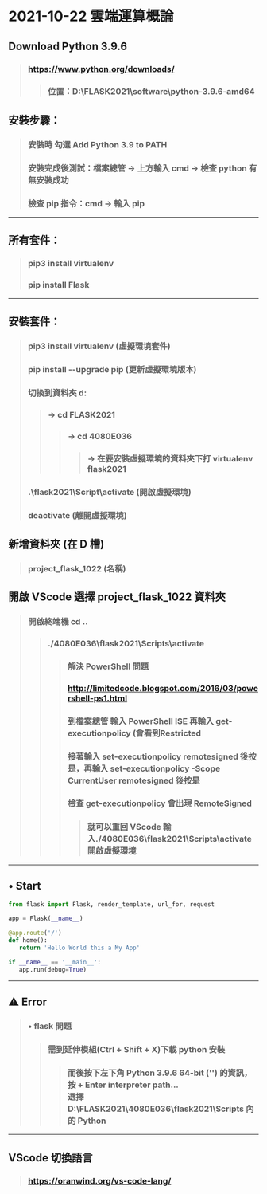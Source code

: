 # 2021-10-22 雲端運算概論
## Download Python 3.9.6
> ### https://www.python.org/downloads/
>> ### 位置：D:\FLASK2021\software\python-3.9.6-amd64
## 安裝步驟：
> ### 安裝時 勾選 Add Python 3.9 to PATH
> ### 安裝完成後測試：檔案總管 -> 上方輸入 cmd -> 檢查 python 有無安裝成功
> ### 檢查 pip 指令：cmd -> 輸入 pip 
---
## 所有套件：
> ### pip3 install virtualenv
> ### pip install Flask
---
## 安裝套件：
> ### pip3 install virtualenv (虛擬環境套件)
> ### pip install --upgrade pip (更新虛擬環境版本)
> ### 切換到資料夾 d: 
>> ### -> cd FLASK2021 
>>> ### -> cd 4080E036 
>>>> ### -> 在要安裝虛擬環境的資料夾下打 virtualenv flask2021 
> ### .\flask2021\Script\activate (開啟虛擬環境) 
> ### deactivate (離開虛擬環境)
## 新增資料夾 (在 D 槽)
> ### project_flask_1022 (名稱)
## 開啟 VScode 選擇 project_flask_1022 資料夾
> ### 開啟終端機 cd ..
>> ### ./4080E036\flask2021\Scripts\activate
>>> ### 解決 PowerShell 問題
>>> ### http://limitedcode.blogspot.com/2016/03/powershell-ps1.html
>>> ### 到檔案總管 輸入 PowerShell ISE 再輸入 get-executionpolicy (會看到Restricted
>>> ### 接著輸入 set-executionpolicy remotesigned 後按是，再輸入 set-executionpolicy -Scope CurrentUser remotesigned 後按是
>>> ### 檢查 get-executionpolicy 會出現 RemoteSigned
>>>> ### 就可以重回 VScode 輸入./4080E036\flask2021\Scripts\activate 開啟虛擬環境
---
##  • Start
 ```py
 from flask import Flask, render_template, url_for, request

app = Flask(__name__)

@app.route('/')
def home():
    return 'Hello World this a My App'

if __name__ == '__main__':
    app.run(debug=True)
 ```
---
##  ⚠ Error
> ### • flask 問題
>> ### 需到延伸模組(Ctrl + Shift + X)下載 python 安裝
>>> ### 而後按下左下角 Python 3.9.6 64-bit ('') 的資訊，按 + Enter interpreter path... <br> 選擇 D:\FLASK2021\4080E036\flask2021\Scripts 內的 Python
---
## VScode 切換語言
> ### https://oranwind.org/vs-code-lang/
